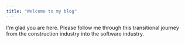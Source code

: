 ```yaml
---
title: "Welcome to my blog"
---
```


I'm glad you are here. Please follow me through this transitional journey from the construction industry into the software industry.
